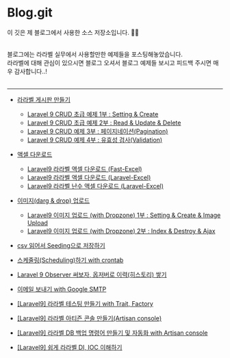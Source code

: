 # Blog.git
이 깃은 제 블로그에서 사용한 소스 저장소입니다. 🙂🙂 
<br/>

<br/>
블로그에는 라라벨 실무에서 사용할만한 예제들을 포스팅해놓았습니다. <br/>
라라벨에 대해 관심이 있으시면 블로그 오셔서 블로그 예제들 보시고 피드백 주시면 매우 감사합니다..! <br/>
<br/>
<hr/>

- [라라벨 게시판 만들기](https://seung.tistory.com/entry/Laravel-9-CRUD-%EC%B4%88%EA%B8%89-%EC%98%88%EC%A0%9C-1%EB%B6%80-Setting-Create)
  - [Laravel 9 CRUD 초급 예제 1부 : Setting & Create](https://seung.tistory.com/entry/Laravel-9-CRUD-%EC%B4%88%EA%B8%89-%EC%98%88%EC%A0%9C-1%EB%B6%80-Setting-Create?category=955330)
  - [Laravel 9 CRUD 초급 예제 2부 : Read & Update & Delete](https://seung.tistory.com/entry/Laravel-9-CRUD-%EC%B4%88%EA%B8%89-%EC%98%88%EC%A0%9C-2%EB%B6%80-Read-Update-Delete?category=955330)
  - [Laravel 9 CRUD 예제 3부 : 페이지네이션(Pagination)](https://seung.tistory.com/entry/Laravel-9-CRUD-%EC%98%88%EC%A0%9C-3%EB%B6%80-Pagination?category=955330)
  - [Laravel 9 CRUD 예제 4부 : 유효성 검사(Validation)](https://seung.tistory.com/entry/Laravel-9-CRUD-%EC%98%88%EC%A0%9C-4%EB%B6%80-%EC%9C%A0%ED%9A%A8%EC%84%B1-%EA%B2%80%EC%82%ACValidation)

- [액셀 다운로드](https://seung.tistory.com/tag/laravel%20excel)
  - [Laravel9 라라벨 액셀 다운로드 (Fast-Excel)](https://seung.tistory.com/entry/Laravel9-Excel-fast-excel)
  - [Laravel9 라라벨 액셀 다운로드 (Laravel-Excel)](https://seung.tistory.com/entry/Laravel9-%EB%9D%BC%EB%9D%BC%EB%B2%A8-%EC%95%A1%EC%85%80-%EB%8B%A4%EC%9A%B4%EB%A1%9C%EB%93%9C-Laravel-Excel)
  - [Laravel9 라라벨 난수 액셀 다운로드 (Laravel-Excel)](https://seung.tistory.com/entry/Laravel9-%EB%9D%BC%EB%9D%BC%EB%B2%A8-%EB%82%9C%EC%88%98-%EC%95%A1%EC%85%80-%EB%8B%A4%EC%9A%B4%EB%A1%9C%EB%93%9C-Laravel-Excel)

- [이미지(darg & drop) 업로드](https://seung.tistory.com/entry/Laravel9-%EC%9D%B4%EB%AF%B8%EC%A7%80-%EC%97%85%EB%A1%9C%EB%93%9C-with-Dropzone-1%EB%B6%80-Setting-Create-Image-Upload)
  - [Laravel9 이미지 업로드 (with Dropzone) 1부 : Setting & Create & Image Upload](https://seung.tistory.com/entry/Laravel9-%EC%9D%B4%EB%AF%B8%EC%A7%80-%EC%97%85%EB%A1%9C%EB%93%9C-with-Dropzone-1%EB%B6%80-Setting-Create-Image-Upload)
  - [Laravel9 이미지 업로드 (with Dropzone) 2부 : Index & Destroy & Ajax](https://seung.tistory.com/entry/Laravel9-%EC%9D%B4%EB%AF%B8%EC%A7%80-%EC%97%85%EB%A1%9C%EB%93%9C-with-Dropzone-2%EB%B6%80-Index-Destroy-Ajax?category=955330)

- [csv 읽어서 Seeding으로 저장하기](https://seung.tistory.com/entry/Laravel9-%EB%9D%BC%EB%9D%BC%EB%B2%A8-csv-%EC%9D%BD%EC%96%B4%EC%84%9C-%EC%A0%80%EC%9E%A5%ED%95%98%EA%B8%B0csv-seeding)
- [스케줄링(Scheduling)하기 with crontab](https://seung.tistory.com/entry/Laravel-%EB%9D%BC%EB%9D%BC%EB%B2%A8-%EC%8A%A4%EC%BC%80%EC%A4%84%EB%A7%81Scheduling%ED%95%98%EA%B8%B0-with-crontab)
- [Laravel 9 Observer 써보자, 옵저버로 이력(히스토리) 쌓기]([https://seung.tistory.com/entry/Laravel-9-Observer-%EC%8D%A8%EB%B3%B4%EC%9E%90-%EC%98%B5%EC%A0%80%EB%B2%84%EB%A1%9C-%EC%9D%B4%EB%A0%A5-%EC%8C%93%EA%B8%B0](https://seung.tistory.com/entry/Laravel-9-Observer-%EC%8D%A8%EB%B3%B4%EC%9E%90-%EC%98%B5%EC%A0%80%EB%B2%84%EB%A1%9C-%EC%9D%B4%EB%A0%A5-%ED%9E%88%EC%8A%A4%ED%86%A0%EB%A6%AC-%EC%8C%93%EA%B8%B0))
- [이메일 보내기 with Google SMTP](https://seung.tistory.com/entry/Laravel9-%EC%9D%B4%EB%A9%94%EC%9D%BC-%EB%B3%B4%EB%82%B4%EA%B8%B0-with-Google-SMTP-Markdown)
- [[Laravel9] 라라벨 테스팅 만들기 with Trait, Factory](https://seung.tistory.com/entry/Laravel9-%EB%9D%BC%EB%9D%BC%EB%B2%A8-%ED%85%8C%EC%8A%A4%ED%8C%85-%EB%A7%8C%EB%93%A4%EA%B8%B0-with-Trait-Factory)
- [[Laravel9] 라라벨 아티즌 콘솔 만들기(Artisan console)](https://seung.tistory.com/entry/Laravel9-%EB%9D%BC%EB%9D%BC%EB%B2%A8-%EC%95%84%ED%8B%B0%EC%A6%8C-%EC%BD%98%EC%86%94-%EB%A7%8C%EB%93%A4%EA%B8%B0Artisan-console)
- [[Laravel9] 라라벨 DB 백업 명령어 만들기 및 자동화 with Artisan console](https://seung.tistory.com/entry/Laravel9-%EB%9D%BC%EB%9D%BC%EB%B2%A8-DB-%EB%B0%B1%EC%97%85-%EB%AA%85%EB%A0%B9%EC%96%B4-%EB%A7%8C%EB%93%A4%EA%B8%B0-%EB%B0%8F-%EC%9E%90%EB%8F%99%ED%99%94-with-Artisan-console?category=955330)
- [[Laravel9] 쉽게 라라벨 DI, IOC 이해하기](https://seung.tistory.com/entry/Laravel9-%EC%89%BD%EA%B2%8C-%EB%9D%BC%EB%9D%BC%EB%B2%A8-DI-IOC-%EC%9D%B4%ED%95%B4%ED%95%98%EA%B8%B0)
